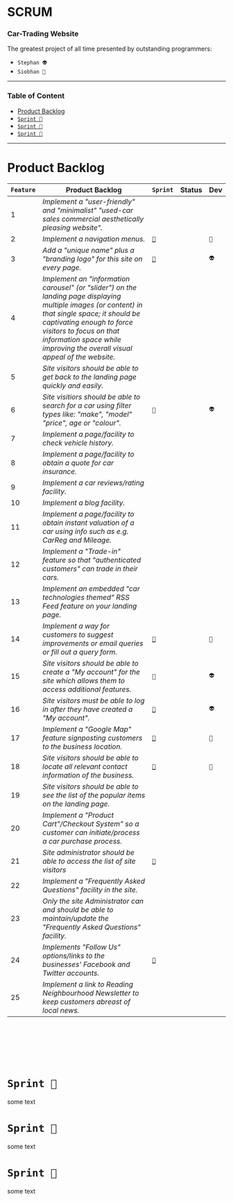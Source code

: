 SCRUM 
=================
### Car-Trading Website
The greatest project of all time presented by outstanding programmers: 
* `Stephan 👽 `
* `Siobhan 👾`
------------------------------------




### Table of Content
* [Product Backlog](#productbacklog)
* [`Sprint 🍭`](#sprint-1)
* [`Sprint 🍰`](#sprint-2)
* [`Sprint 🍕`](#sprint-3)
------------------------------------




# <a name="productbacklog"></a> Product Backlog

`Feature` | Product Backlog | `Sprint` | Status | Dev
--- | --- | --- | --- | --- 
1 | *Implement a  "user-friendly" and "minimalist"  "used-car sales commercial aesthetically pleasing website".* | | |
2 | *Implement a navigation menus.* |[`🍭`](#sprint-1)| |`👾`
3 | *Add a "unique name" plus  a "branding logo" for this site on every page.*  |[`🍭`](#sprint-1)| |`👽`
4 | *Implement an "information carousel" (or "slider") on the landing page displaying multiple images (or content) in that single space; it should be captivating enough to force visitors to focus on that information space while improving the overall visual appeal of the website.* | | | 
5 | *Site visitors should be able to get back to the landing page quickly and easily.* | | |
6 | *Site visitiors should be able to search for a car  using filter types like: "make",  "model" "price", age or "colour".* |`🍭`| |`👽`
7 | *Implement a page/facility to check vehicle history.* | | |
8 | *Implement a page/facility to obtain a quote for car insurance.* | | |
9 | *Implement a car reviews/rating facility.* | | |
10 | *Implement a blog facility.* | | |
11 | *Implement a page/facility to obtain instant valuation of a car using info such as e.g. CarReg and Mileage.* | | |
12 | *Implement a  "Trade-in" feature so that "authenticated customers" can trade in their cars.* | | |
13 | *Implement an embedded "car technologies themed" RSS Feed feature on your landing page.* | | |
14 | *Implement a way for customers to suggest improvements or  email queries or fill out a query form.* |[`🍭`](#sprint-1)| |`👾`
15 | *Site visitors should be able to create a "My account" for the site which allows them to access additional features.* |`🍭`| |`👽`
16 | *Site visitors must be able to log in after they have created a "My account".* |[`🍭`](#sprint-1)| |`👽`
17 | *Implement a "Google Map" feature signposting customers to the business location.* |[`🍭`](#sprint-1)| |`👾`
18 | *Site visitors should be able to locate all relevant contact information of the business.* |[`🍭`](#sprint-1)| |`👾`
19 | *Site visitors should be able to see the list of the popular items on the landing page.* | | |
20 | *Implement a "Product Cart"/Checkout System" so a customer can initiate/process a car purchase process.* | | |
21 | *Site administrator should be able to access the list of site visitors* |[`🍰`](#sprint-2)| |
22 | *Implement a "Frequently Asked Questions" facility in the site.* | | |
23 | *Only the site Administrator can and should be able to maintain/update the "Frequently Asked Questions" facility.* | | |
24 | *Implements  "Follow Us" options/links to the businesses' Facebook and Twitter accounts.* |[`🍰`](#sprint-2)| |
25 | *Implement a link to Reading Neighbourhood Newsletter to keep customers abreast of local news.* | | |

<br/>
<br/>
<br/>
<br/>
<br/>

# <a name="sprint-1"></a> `Sprint 🍭`
some text


# <a name="sprint-2"></a> `Sprint 🍰`
some text

# <a name="sprint-2"></a> `Sprint 🍕`
some text

